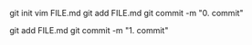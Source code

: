 
git init
vim FILE.md
git add FILE.md
git commit -m "0. commit"

git add FILE.md
git commit -m "1. commit"